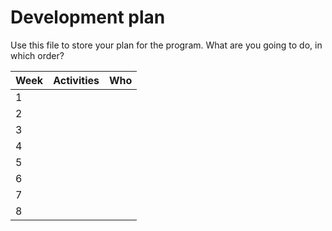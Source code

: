 # Development plan

Use this file to store your plan for the program. What are you going to do, in which order? 

| Week        | Activities           | Who           |
| ----------- | -------------------- | ------------- |
| 1           |                      |               |
| 2           |                      |               |
| 3           |                      |               |
| 4           |                      |               |
| 5           |                      |               |
| 6           |                      |               |
| 7           |                      |               |
| 8           |                      |               |
